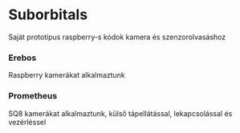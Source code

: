 # Suborbitals
Saját prototípus raspberry-s kódok kamera és szenzorolvasáshoz

### Erebos
Raspberry kamerákat alkalmaztunk

### Prometheus
SQ8 kamerákat alkalmaztunk, külső tápellátással, lekapcsolással és vezérléssel
